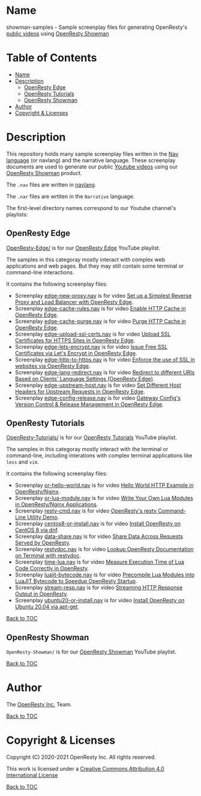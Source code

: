 Name
====

showman-samples - Sample screenplay files for generating OpenResty's [public videos](https://www.youtube.com/channel/UCXVmwF-UCScv2ftsGoMqxhw) using [OpenResty Showman](https://openresty.com/en/showman/)

Table of Contents
=================

* [Name](#name)
* [Description](#description)
    * [OpenResty Edge](#openresty-edge)
    * [OpenResty Tutorials](#openresty-tutorials)
    * [OpenResty Showman](#openresty-showman)
* [Author](#author)
* [Copyright & Licenses](#copyright--licenses)

Description
===========

This repository holds many sample screenplay files written in the [Nav language](https://doc.openresty.com/en/navlang/) (or navlang) and the narrative language. These screenplay
documents are used to generate our public [Youtube videos](https://www.youtube.com/channel/UCXVmwF-UCScv2ftsGoMqxhw) using our [OpenResty Showman](https://openresty.com/en/showman/) product.

The `.nav` files are written in [navlang](https://doc.openresty.com/en/navlang/).

The `.nar` files are wrtiten in the `Narrative` language.

The first-level directory names correspond to our Youtube channel's playlists:

OpenResty Edge
--------------

[OpenResty-Edge/](OpenResty-Edge/) is for our [OpenResty Edge](https://www.youtube.com/playlist?list=PLlR4WakbzQp3blQY5pLBHhNzR2EsEWiJK) YouTube playlist.

The samples in this categoray mostly interact with complex web applications and web pages. But they may still contain some terminal or command-line interactions.

It contains the following screenplay files:

* Screenplay [edge-new-proxy.nav](OpenResty-Edge/edge-new-proxy.nav) is for video [Set up a Simplest Reverse Proxy and Load Balancer with OpenResty Edge](https://youtu.be/fgtiOYrdsE4).
* Screenplay [edge-cache-rules.nav](OpenResty-Edge/edge-cache-rules.nav) is for video [Enable HTTP Cache in OpenResty Edge](https://youtu.be/g8H0HYM3AdM).
* Screenplay [edge-cache-purge.nav](OpenResty-Edge/edge-cache-purge.nav) is for video [Purge HTTP Cache in OpenResty Edge](https://youtu.be/9Dy43JXaxKQ).
* Screenplay [edge-upload-ssl-certs.nav](OpenResty-Edge/edge-upload-ssl-certs.nav) is for video [Upload SSL Certificates for HTTPS Sites in OpenResty Edge](https://youtu.be/DV-uPZ-I5og).
* Screenplay [edge-lets-encrypt.nav](OpenResty-Edge/edge-lets-encrypt.nav) is for video [Issue Free SSL Certificates via Let's Encrypt in OpenResty Edge](https://youtu.be/OBrJlaAPv1k).
* Screenplay [edge-http-to-https.nav](OpenResty-Edge/edge-http-to-https.nav) is for video [Enforce the use of SSL in websites via OpenResty Edge](https://youtu.be/H1T-019IK2k).
* Screenplay [edge-lang-redirect.nav](OpenResty-Edge/edge-lang-redirect.nav) is for video [Redirect to different URIs Based on Clients' Language Settings (OpenResty Edge)](https://youtu.be/Z7zeYz2zDbQ).
* Screenplay [edge-upstream-host.nav](OpenResty-Edge/edge-upstream-host.nav) is for video [Set Different Host Headers for Upstream Requests in OpenResty Edge](https://youtu.be/NIlOrqi-I8U).
* Screenplay [edge-config-release.nav](OpenResty-Edge/edge-config-release.nav) is for video [Gateway Config's Version Control & Release Management in OpenResty Edge](https://youtu.be/XkPlx9If6sI).

OpenResty Tutorials
-------------------

[OpenResty-Tutorials/](OpenResty-Tutorials/) is for our [OpenResty Tutorials](https://www.youtube.com/playlist?list=PLlR4WakbzQp0iUvHwJeBcG5MKWgGa_ahU) YouTube playlist.

The samples in this categoray mostly interact with the terminal or command-line, including interations with complex terminal applications like `less` and `vim`.

It contains the following screenplay files:

* Screenplay [or-hello-world.nav](OpenResty-Tutorials/or-hello-world.nav) is for video [Hello World HTTP Example in OpenResty/Nginx](https://youtu.be/eSfYLvVQMxw).
* Screenplay [or-lua-module.nav](OpenResty-Tutorials/or-lua-module.nav) is for video [Write Your Own Lua Modules in OpenResty/Nginx Applications](https://youtu.be/vfYxOMl5LVY).
* Screenplay [resty-cmd.nav](OpenResty-Tutorials/resty-cmd.nav) is for video [OpenResty's resty Command-Line Utility Demo](https://youtu.be/L1c7aw4mSOo).
* Screenplay [centos8-or-install.nav](OpenResty-Tutorials/centos8-or-install.nav) is for video [Install OpenResty on CentOS 8 via dnf](https://youtu.be/B5lfAZunxfc).
* Screenplay [data-share.nav](OpenResty-Tutorials/data-share.nav) is for video [Share Data Across Requests Served by OpenResty](https://youtu.be/AVR5Ft6FXTo).
* Screenplay [restydoc.nav](OpenResty-Tutorials/restydoc.nav) is for video [Lookup OpenResty Documentation on Terminal with restydoc](https://youtu.be/_PjpdUEeKeM).
* Screenplay [time-lua.nav](OpenResty-Tutorials/time-lua.nav) is for video [Measure Execution Time of Lua Code Correctly in OpenResty](https://youtu.be/VkRYW_qLoME).
* Screenplay [luajit-bytecode.nav](OpenResty-Tutorials/luajit-bytecode.nav) is for video [Precompile Lua Modules into LuaJIT Bytecode to Speedup OpenResty Startup](https://youtu.be/EP7c0BM2yNo).
* Screenplay [stream-resp.nav](OpenResty-Tutorials/stream-resp.nav) is for video [Streaming HTTP Response Output in OpenResty](https://youtu.be/4VQP7eKq4oA).
* Screenplay [ubuntu20-or-install.nav](OpenResty-Tutorials/ubuntu20-or-install.nav) is for video [Install OpenResty on Ubuntu 20.04 via apt-get](https://youtu.be/Hu68mQDKXCo).

[Back to TOC](#table-of-contents)

OpenResty Showman
-----------------

`OpenResty-Showman/` is for our [OpenResty Showman](https://www.youtube.com/playlist?list=PLlR4WakbzQp14ovGVZCtTKdfX3u4u7PNR) YouTube playlist.

[Back to TOC](#table-of-contents)

Author
======

The [OpenResty Inc.](https://openresty.com/en/) Team.

[Back to TOC](#table-of-contents)

Copyright & Licenses
====================

Copyright (C) 2020-2021 OpenResty Inc. All rights reserved.

This work is licensed under a [Creative Commons Attribution 4.0 International License](https://creativecommons.org/licenses/by/4.0/)

[Back to TOC](#table-of-contents)
